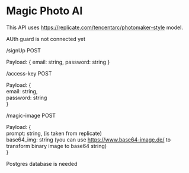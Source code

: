 # Magic Photo AI

This API uses https://replicate.com/tencentarc/photomaker-style model.

AUth guard is not connected yet

/signUp POST

Payload:
{
email: string,
password: string
}

/access-key POST

Payload:
{  
email: string,  
password: string  
}

/magic-image POST

Payload:
{  
prompt: string, (is taken from replicate)  
base64_img: string (you can use https://www.base64-image.de/ to transform binary image to base64 string)  
}

Postgres database is needed
